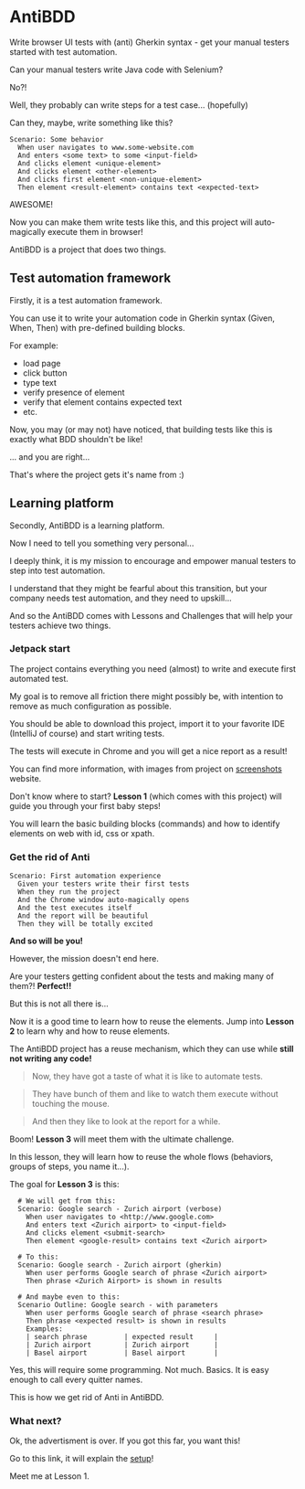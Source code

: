 # AntiBDD
Write browser UI tests with (anti) Gherkin syntax - get your manual testers started with test automation.

Can your manual testers write Java code with Selenium?

No?!

Well, they probably can write steps for a test case... (hopefully)

Can they, maybe, write something like this?

```gherkin
Scenario: Some behavior
  When user navigates to www.some-website.com
  And enters <some text> to some <input-field>
  And clicks element <unique-element>
  And clicks element <other-element>
  And clicks first element <non-unique-element>
  Then element <result-element> contains text <expected-text>
```

AWESOME!

Now you can make them write tests like this, and this project will auto-magically execute them in browser!

AntiBDD is a project that does two things.

## Test automation framework

Firstly, it is a test automation framework.

You can use it to write your automation code in Gherkin syntax (Given, When, Then) with pre-defined building blocks.

For example:

- load page
- click button
- type text
- verify presence of element
- verify that element contains expected text
- etc.

Now, you may (or may not) have noticed, that building tests like this is exactly what BDD shouldn't be like!

... and you are right...

That's where the project gets it's name from :)

## Learning platform

Secondly, AntiBDD is a learning platform.

Now I need to tell you something very personal...

I deeply think, it is my mission to encourage and empower manual testers to step into test automation.

I understand that they might be fearful about this transition, but your company needs test automation, and they need to upskill...

And so the AntiBDD comes with Lessons and Challenges that will help your testers achieve two things.

### Jetpack start

The project contains everything you need (almost) to write and execute first automated test.

My goal is to remove all friction there might possibly be, with intention to remove as much configuration as possible.

You should be able to download this project, import it to your favorite IDE (IntelliJ of course) and start writing tests.

The tests will execute in Chrome and you will get a nice report as a result!

You can find more information, with images from project on [screenshots] website.

Don't know where to start? **Lesson 1** (which comes with this project) will guide you through your first baby steps!

You will learn the basic building blocks (commands) and how to identify elements on web with id, css or xpath.

### Get the rid of Anti

```gherkin
Scenario: First automation experience
  Given your testers write their first tests
  When they run the project
  And the Chrome window auto-magically opens
  And the test executes itself
  And the report will be beautiful
  Then they will be totally excited
```
**And so will be you!**

However, the mission doesn't end here.

Are your testers getting confident about the tests and making many of them?! **Perfect!!**

But this is not all there is...

Now it is a good time to learn how to reuse the elements. Jump into **Lesson 2** to learn why and how to reuse elements.

The AntiBDD project has a reuse mechanism, which they can use while **still not writing any code!**

> Now, they have got a taste of what it is like to automate tests.

> They have bunch of them and like to watch them execute without touching the mouse.

> And then they like to look at the report for a while.

Boom! **Lesson 3** will meet them with the ultimate challenge.

In this lesson, they will learn how to reuse the whole flows (behaviors, groups of steps, you name it...).

The goal for **Lesson 3** is this:

```gherkin
  # We will get from this:
  Scenario: Google search - Zurich airport (verbose)
    When user navigates to <http://www.google.com>
    And enters text <Zurich airport> to <input-field>
    And clicks element <submit-search>
    Then element <google-result> contains text <Zurich airport>

  # To this:
  Scenario: Google search - Zurich airport (gherkin)
    When user performs Google search of phrase <Zurich airport>
    Then phrase <Zurich Airport> is shown in results

  # And maybe even to this:
  Scenario Outline: Google search - with parameters
    When user performs Google search of phrase <search phrase>
    Then phrase <expected result> is shown in results
    Examples:
    | search phrase         | expected result     |
    | Zurich airport        | Zurich airport      |
    | Basel airport         | Basel airport       |
```

Yes, this will require some programming. Not much. Basics. It is easy enough to call every quitter names.

This is how we get rid of Anti in AntiBDD.

### What next?

Ok, the advertisment is over. If you got this far, you want this!

Go to this link, it will explain the [setup]!

Meet me at Lesson 1.

[screenshots]: <https://github.com/PeterKazimir/AntiBDD/wiki/Screenshots-from-the-project>
[setup]: <https://github.com/PeterKazimir/AntiBDD/wiki>
